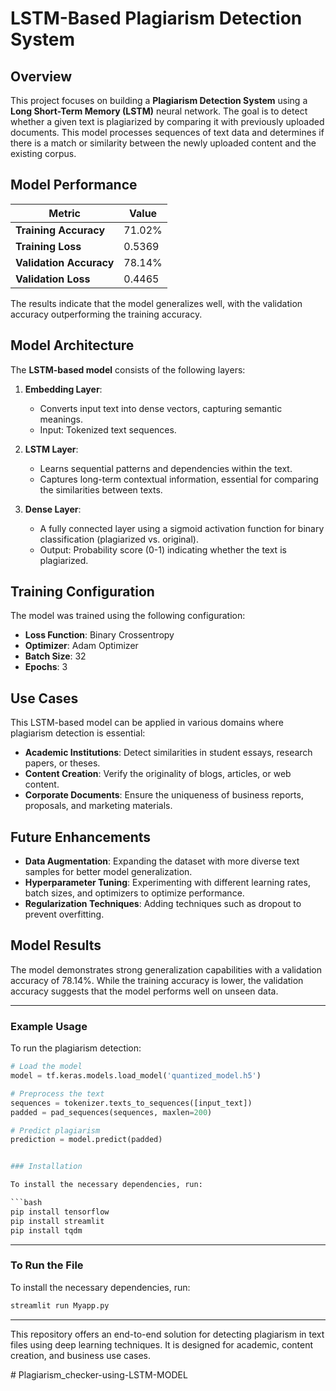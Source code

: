 # LSTM-Based Plagiarism Detection System

## Overview

This project focuses on building a **Plagiarism Detection System** using a **Long Short-Term Memory (LSTM)** neural network. The goal is to detect whether a given text is plagiarized by comparing it with previously uploaded documents. This model processes sequences of text data and determines if there is a match or similarity between the newly uploaded content and the existing corpus.

## Model Performance

| Metric                 | Value   |
|------------------------|---------|
| **Training Accuracy**   | 71.02%  |
| **Training Loss**       | 0.5369  |
| **Validation Accuracy** | 78.14%  |
| **Validation Loss**     | 0.4465  |

The results indicate that the model generalizes well, with the validation accuracy outperforming the training accuracy.

## Model Architecture

The **LSTM-based model** consists of the following layers:

1. **Embedding Layer**:
   - Converts input text into dense vectors, capturing semantic meanings.
   - Input: Tokenized text sequences.
   
2. **LSTM Layer**:
   - Learns sequential patterns and dependencies within the text.
   - Captures long-term contextual information, essential for comparing the similarities between texts.
   
3. **Dense Layer**:
   - A fully connected layer using a sigmoid activation function for binary classification (plagiarized vs. original).
   - Output: Probability score (0-1) indicating whether the text is plagiarized.

## Training Configuration

The model was trained using the following configuration:

- **Loss Function**: Binary Crossentropy
- **Optimizer**: Adam Optimizer
- **Batch Size**: 32
- **Epochs**: 3

## Use Cases

This LSTM-based model can be applied in various domains where plagiarism detection is essential:

- **Academic Institutions**: Detect similarities in student essays, research papers, or theses.
- **Content Creation**: Verify the originality of blogs, articles, or web content.
- **Corporate Documents**: Ensure the uniqueness of business reports, proposals, and marketing materials.

## Future Enhancements

- **Data Augmentation**: Expanding the dataset with more diverse text samples for better model generalization.
- **Hyperparameter Tuning**: Experimenting with different learning rates, batch sizes, and optimizers to optimize performance.
- **Regularization Techniques**: Adding techniques such as dropout to prevent overfitting.

## Model Results

The model demonstrates strong generalization capabilities with a validation accuracy of 78.14%. While the training accuracy is lower, the validation accuracy suggests that the model performs well on unseen data.

---

### Example Usage

To run the plagiarism detection:

```python
# Load the model
model = tf.keras.models.load_model('quantized_model.h5')

# Preprocess the text
sequences = tokenizer.texts_to_sequences([input_text])
padded = pad_sequences(sequences, maxlen=200)

# Predict plagiarism
prediction = model.predict(padded)


### Installation

To install the necessary dependencies, run:

```bash
pip install tensorflow
pip install streamlit
pip install tqdm
```

---
###  To Run the File

To install the necessary dependencies, run:

```bash
streamlit run Myapp.py
```

---

This repository offers an end-to-end solution for detecting plagiarism in text files using deep learning techniques. It is designed for academic, content creation, and business use cases.

#   P l a g i a r i s m _ c h e c k e r - u s i n g - L S T M - M O D E L 
 
 
